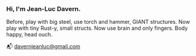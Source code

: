 ### Hi, I'm Jean-Luc Davern. 

Before, play with big steel, use torch and hammer, GIANT structures. Now play with tiny Rust-y, small structs. Now use brain and only fingers. Body happy, head ouch.

:mailbox_with_mail: [davernjeanluc@gmail.com](mailto:davernjeanluc@gmail.com)
